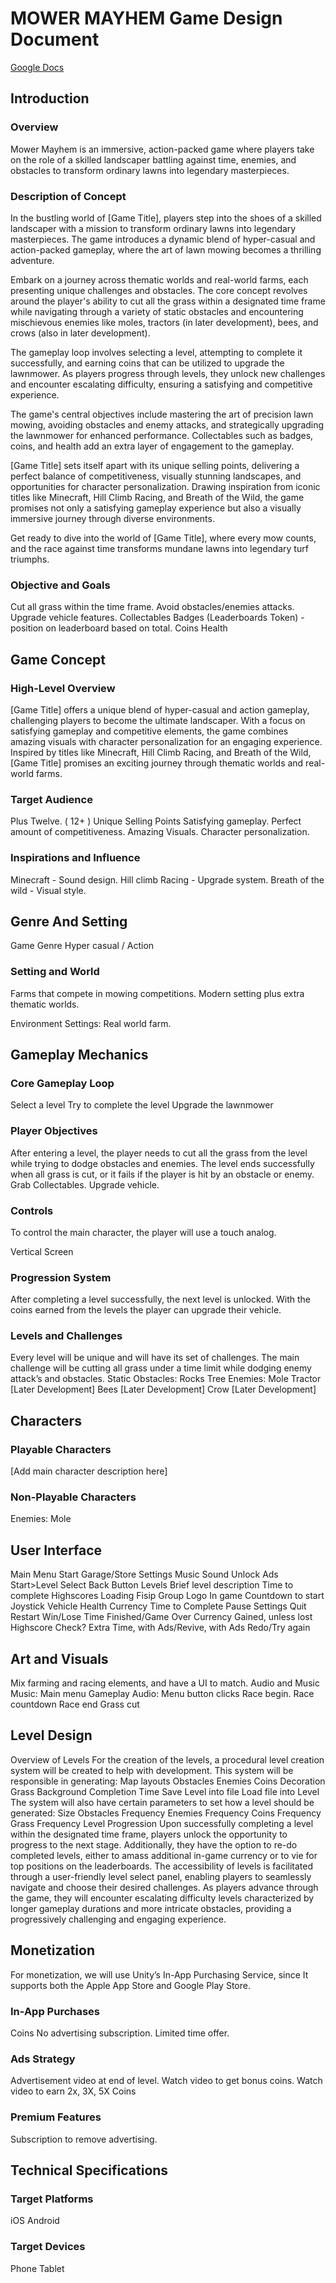 # MOWER MAYHEM Game Design Document

[Google Docs](https://docs.google.com/document/d/17fQRRZAxU0p46rq8_0EtXGiUOwAG26MZjd8QWxwoxSk/edit?usp=sharing)

## Introduction
### Overview
Mower Mayhem is an immersive, action-packed game where players take on the role of a skilled landscaper battling against time, enemies, and obstacles to transform ordinary lawns into legendary masterpieces.

### Description of Concept
In the bustling world of [Game Title], players step into the shoes of a skilled landscaper with a mission to transform ordinary lawns into legendary masterpieces. The game introduces a dynamic blend of hyper-casual and action-packed gameplay, where the art of lawn mowing becomes a thrilling adventure.

Embark on a journey across thematic worlds and real-world farms, each presenting unique challenges and obstacles. The core concept revolves around the player's ability to cut all the grass within a designated time frame while navigating through a variety of static obstacles and encountering mischievous enemies like moles, tractors (in later development), bees, and crows (also in later development).

The gameplay loop involves selecting a level, attempting to complete it successfully, and earning coins that can be utilized to upgrade the lawnmower. As players progress through levels, they unlock new challenges and encounter escalating difficulty, ensuring a satisfying and competitive experience.

The game's central objectives include mastering the art of precision lawn mowing, avoiding obstacles and enemy attacks, and strategically upgrading the lawnmower for enhanced performance. Collectables such as badges, coins, and health add an extra layer of engagement to the gameplay.

[Game Title] sets itself apart with its unique selling points, delivering a perfect balance of competitiveness, visually stunning landscapes, and opportunities for character personalization. Drawing inspiration from iconic titles like Minecraft, Hill Climb Racing, and Breath of the Wild, the game promises not only a satisfying gameplay experience but also a visually immersive journey through diverse environments.

Get ready to dive into the world of [Game Title], where every mow counts, and the race against time transforms mundane lawns into legendary turf triumphs.

### Objective and Goals
Cut all grass within the time frame.
Avoid obstacles/enemies attacks.
Upgrade vehicle features.
Collectables
Badges (Leaderboards Token) - position on leaderboard based on total.
Coins
Health

## Game Concept

### High-Level Overview
[Game Title] offers a unique blend of hyper-casual and action gameplay, challenging players to become the ultimate landscaper. With a focus on satisfying gameplay and competitive elements, the game combines amazing visuals with character personalization for an engaging experience. Inspired by titles like Minecraft, Hill Climb Racing, and Breath of the Wild, [Game Title] promises an exciting journey through thematic worlds and real-world farms.

### Target Audience
Plus Twelve. ( 12+ )
Unique Selling Points
Satisfying gameplay.
Perfect amount of competitiveness.
Amazing Visuals.
Character personalization.

### Inspirations and Influence
Minecraft - Sound design.
Hill climb Racing - Upgrade system.
Breath of the wild - Visual style.

## Genre And Setting
Game Genre
Hyper casual / Action 

### Setting and World
Farms that compete in mowing competitions. Modern setting plus extra thematic worlds.

Environment Settings:
Real world farm.

## Gameplay Mechanics
### Core Gameplay Loop
Select a level
Try to complete the level
Upgrade the lawnmower

### Player Objectives
After entering a level, the player needs to cut all the grass from the level while trying to dodge obstacles and enemies. The level ends successfully when all grass is cut, or it fails if the player is hit by an obstacle or enemy. Grab Collectables. Upgrade vehicle.

### Controls
To control the main character, the player will use a touch analog.

Vertical Screen

### Progression System
After completing a level successfully, the next level is unlocked.
With the coins earned from the levels the player can upgrade their vehicle.

### Levels and Challenges
Every level will be unique and will have its set of challenges. The main challenge will be cutting all grass under a time limit while dodging enemy attack’s and obstacles.
Static Obstacles:
Rocks
Tree
Enemies:
Mole
Tractor [Later Development]
Bees [Later Development]
Crow [Later Development]

## Characters
### Playable Characters
[Add main character description here]
### Non-Playable Characters
Enemies:
Mole


## User Interface
Main Menu
Start
Garage/Store
Settings
Music
Sound
Unlock Ads
Start>Level Select
Back Button
Levels
Brief level description
Time to complete
Highscores
Loading
Fisip Group Logo
In game
Countdown to start
Joystick
Vehicle Health
Currency
Time to Complete
Pause
Settings
Quit
Restart
Win/Lose
Time Finished/Game Over
Currency Gained, unless lost
Highscore Check?
Extra Time, with Ads/Revive, with Ads
Redo/Try again


## Art and Visuals
Mix farming and racing elements, and have a UI to match.
Audio and Music
Music:
Main menu
Gameplay
Audio:
Menu button clicks
Race begin.
Race countdown
Race end
Grass cut



## Level Design
Overview of Levels
For the creation of the levels, a procedural level creation system will be created to help with development. 
This system will be responsible in generating:
Map layouts
Obstacles
Enemies
Coins
Decoration
Grass
Background
Completion Time
Save Level into file
Load file into Level
The system will also have certain parameters to set how a level should be generated:
Size 
Obstacles Frequency
Enemies Frequency
Coins Frequency
Grass Frequency
Level Progression
Upon successfully completing a level within the designated time frame, players unlock the opportunity to progress to the next stage. Additionally, they have the option to re-do completed levels, either to amass additional in-game currency or to vie for top positions on the leaderboards.
The accessibility of levels is facilitated through a user-friendly level select panel, enabling players to seamlessly navigate and choose their desired challenges.
As players advance through the game, they will encounter escalating difficulty levels characterized by longer gameplay durations and more intricate obstacles, providing a progressively challenging and engaging experience.

## Monetization
For monetization, we will use Unity’s In-App Purchasing Service, since It supports both the Apple App Store and Google Play Store.

### In-App Purchases
Coins
No advertising subscription.
Limited time offer.

### Ads Strategy
Advertisement video at end of level.
Watch video to get bonus coins.
Watch video to earn 2x, 3X, 5X Coins

### Premium Features
Subscription to remove advertising.

## Technical Specifications
### Target Platforms
iOS
Android
### Target Devices
Phone
Tablet